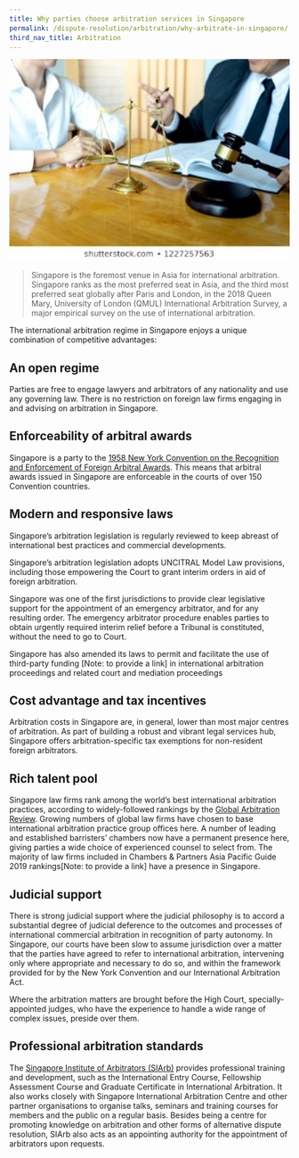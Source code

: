 ```yaml
---
title: Why parties choose arbitration services in Singapore 
permalink: /dispute-resolution/arbitration/why-arbitrate-in-singapore/
third_nav_title: Arbitration
---
```


![mock image of arbitration](/images/mock-17-arbitration.jpg)

> Singapore is the foremost venue in Asia for international arbitration. Singapore ranks as the most preferred seat in Asia, and the third most preferred seat globally after Paris and London, in the 2018 Queen Mary, University of London (QMUL) International Arbitration Survey, a major empirical survey on the use of international arbitration. 

The international arbitration regime in Singapore enjoys a unique combination of competitive advantages:

## An open regime

Parties are free to engage lawyers and arbitrators of any nationality and use any governing law. There is no restriction on foreign law firms engaging in and advising on arbitration in Singapore.

## Enforceability of arbitral awards

Singapore is a party to the [1958 New York Convention on the Recognition and Enforcement of Foreign Arbitral Awards](http://www.newyorkconvention.org/english). This means that arbitral awards issued in Singapore are enforceable in the courts of over 150 Convention countries.

## Modern and responsive laws

Singapore’s arbitration legislation is regularly reviewed to keep abreast of international best practices and commercial developments.

Singapore’s arbitration legislation adopts UNCITRAL Model Law provisions, including those empowering the Court to grant interim orders in aid of foreign arbitration. 

Singapore was one of the first jurisdictions to provide clear legislative support for the appointment of an emergency arbitrator, and for any resulting order. The emergency arbitrator procedure enables parties to obtain urgently required interim relief before a Tribunal is constituted, without the need to go to Court. 

Singapore has also amended its laws to permit and facilitate the use of third-party funding [Note: to provide a link] in international arbitration proceedings and related court and mediation proceedings

## Cost advantage and tax incentives

Arbitration costs in Singapore are, in general, lower than most major centres of arbitration. As part of building a robust and vibrant legal services hub, Singapore offers arbitration-specific tax exemptions for non-resident foreign arbitrators. 

## Rich talent pool 

Singapore law firms rank among the world’s best international arbitration practices, according to widely-followed rankings by the [Global Arbitration Review](https://globalarbitrationreview.com/). Growing numbers of global law firms have chosen to base international arbitration practice group offices here. A number of leading and established barristers’ chambers now have a permanent presence here, giving parties a wide choice of experienced counsel to select from. The majority of law firms included in Chambers & Partners Asia Pacific Guide 2019 rankings[Note: to provide a link] have a presence in Singapore.

## Judicial support

There is strong judicial support where the judicial philosophy is to accord a substantial degree of judicial deference to the outcomes and processes of international commercial arbitration in recognition of party autonomy.  In Singapore, our courts have been slow to assume jurisdiction over a matter that the parties have agreed to refer to international arbitration, intervening only where appropriate and necessary to do so, and within the framework provided for by the New York Convention and our International Arbitration Act.

Where the arbitration matters are brought before the High Court, specially-appointed judges, who have the experience to handle a wide range of complex issues, preside over them.

## Professional arbitration standards

The [Singapore Institute of Arbitrators (SIArb)](https://www.siarb.org.sg/) provides professional training and development, such as the International Entry Course, Fellowship Assessment Course and Graduate Certificate in International Arbitration. It also works closely with Singapore International Arbitration Centre and other partner organisations to organise talks, seminars and training courses for members and the public on a regular basis. Besides being a centre for promoting knowledge on arbitration and other forms of alternative dispute resolution, SIArb also acts as an appointing authority for the appointment of arbitrators upon requests.
